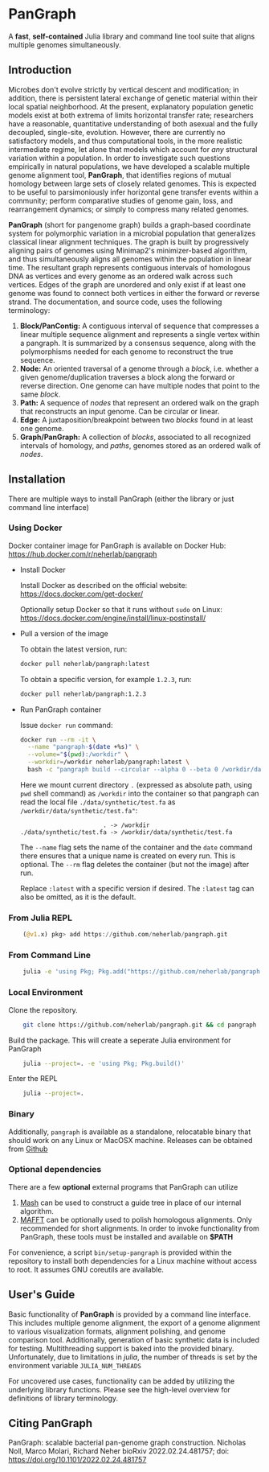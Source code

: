 # PanGraph
A **fast**, **self-contained** Julia library and command line tool suite that aligns multiple genomes simultaneously.

## Introduction

Microbes don't evolve strictly by vertical descent and modification; in addition, there is persistent lateral exchange of genetic material within their local spatial neighborhood.
At the present, explanatory population genetic models exist at both extrema of limits horizontal transfer rate; researchers have a reasonable, quantitative understanding of both asexual and the fully decoupled, single-site, evolution.
However, there are currently no satisfactory models, and thus computational tools, in the more realistic intermediate regime, let alone that models which account for _any_ structural variation within a population.
In order to investigate such questions empirically in natural populations, we have developed a scalable multiple genome alignment tool, **PanGraph**, that identifies regions of mutual homology between large sets of closely related genomes.
This is expected to be useful to parsimoniously infer horizontal gene transfer events within a community; perform comparative studies of genome gain, loss, and rearrangement dynamics; or simply to compress many related genomes.

**PanGraph** (short for pangenome graph) builds a graph-based coordinate system for polymorphic variation in a microbial population that generalizes classical linear alignment techniques.
The graph is built by progressively aligning pairs of genomes using Minimap2's minimizer-based algorithm, and thus simultaneously aligns all genomes within the population in linear time.
The resultant graph represents contiguous intervals of homologous DNA as vertices and every genome as an ordered walk across such vertices.
Edges of the graph are unordered and only exist if at least one genome was found to connect both vertices in either the forward or reverse strand.
The documentation, and source code, uses the following terminology:

1. **Block/PanContig:**
    A contiguous interval of sequence that compresses a linear multiple sequence alignment and represents a single vertex within a pangraph.
    It is summarized by a consensus sequence, along with the polymorphisms needed for each genome to reconstruct the true sequence.
2. **Node:**
    An oriented traversal of a genome through a _block_, i.e. whether a given genome/duplication traverses a block along the forward or reverse direction.
    One genome can have multiple nodes that point to the same _block_.
3. **Path:**
    A sequence of _nodes_ that represent an ordered walk on the graph that reconstructs an input genome.
    Can be circular or linear.
4. **Edge:**
    A juxtaposition/breakpoint between two _blocks_ found in at least one genome.
5. **Graph/PanGraph:**
    A collection of _blocks_, associated to all recognized intervals of homology, and _paths_, genomes stored as an ordered walk of _nodes_.

## Installation

There are multiple ways to install PanGraph (either the library or just command line interface)

### Using Docker

Docker container image for PanGraph is available on Docker Hub: https://hub.docker.com/r/neherlab/pangraph

 - Install Docker

    Install Docker as described on the official website: https://docs.docker.com/get-docker/

    Optionally setup Docker so that it runs without `sudo` on Linux: https://docs.docker.com/engine/install/linux-postinstall/

 - Pull a version of the image

    To obtain the latest version, run:

    ```bash
    docker pull neherlab/pangraph:latest
    ```

    To obtain a specific version, for example `1.2.3`, run:
   
    ```bash
    docker pull neherlab/pangraph:1.2.3
    ```

 - Run PanGraph container

    Issue `docker run` command:

    ```bash
    docker run --rm -it \
      --name "pangraph-$(date +%s)" \
      --volume="$(pwd):/workdir" \
      --workdir=/workdir neherlab/pangraph:latest \
      bash -c "pangraph build --circular --alpha 0 --beta 0 /workdir/data/synthetic/test.fa"
    ```

    Here we mount current directory `.` (expressed as absolute path, using `pwd` shell command) as `/workdir` into the container so that pangraph can read the local
    file `./data/synthetic/test.fa` as `/workdir/data/synthetic/test.fa"`:
    
    ```
                           . -> /workdir
    ./data/synthetic/test.fa -> /workdir/data/synthetic/test.fa
    ```

    The `--name` flag sets the name of the container and the `date` command there ensures that a unique name is created on every run. This is optional. The `--rm` flag deletes the container (but not the image) after run.

    Replace `:latest` with a specific version if desired. The `:latest` tag can also be omitted, as it is the default. 


### From Julia REPL
```julia
    (@v1.x) pkg> add https://github.com/neherlab/pangraph.git
```

### From Command Line
```bash
    julia -e 'using Pkg; Pkg.add("https://github.com/neherlab/pangraph.git"); Pkg.build()'
```

### Local Environment

Clone the repository.
```bash
    git clone https://github.com/neherlab/pangraph.git && cd pangraph
```

Build the package. This will create a seperate Julia environment for PanGraph
```bash
    julia --project=. -e 'using Pkg; Pkg.build()'
```

Enter the REPL
```bash
    julia --project=.
```

### Binary
Additionally, `pangraph` is available as a standalone, relocatable binary that should work on any Linux or MacOSX machine.
Releases can be obtained from [Github](https://github.com/neherlab/pangraph/releases)

### Optional dependencies

There are a few **optional** external programs that PanGraph can utilize
1. [Mash](https://github.com/marbl/Mash) can be used to construct a guide tree in place of our internal algorithm.
2. [MAFFT](https://mafft.cbrc.jp/alignment/software/) can be optionally used to polish homologous alignments. Only recommended for short alignments.
In order to invoke functionality from PanGraph, these tools must be installed and available on **$PATH**

For convenience, a script `bin/setup-pangraph` is provided within the repository to install both dependencies for a Linux machine without access to root.
It assumes GNU coreutils are available.

## User's Guide

Basic functionality of **PanGraph** is provided by a command line interface.
This includes multiple genome alignment, the export of a genome alignment to various visualization formats, alignment polishing, and genome comparison tool.
Additionally, generation of basic synthetic data is included for testing.
Multithreading support is baked into the provided binary.
Unfortunately, due to limitations in *julia*, the number of threads is set by the environment variable `JULIA_NUM_THREADS`

For uncovered use cases, functionality can be added by utilizing the underlying library functions.
Please see the high-level overview for definitions of library terminology.

## Citing PanGraph

PanGraph: scalable bacterial pan-genome graph construction. Nicholas Noll, Marco Molari, Richard Neher bioRxiv 2022.02.24.481757; doi: https://doi.org/10.1101/2022.02.24.481757
